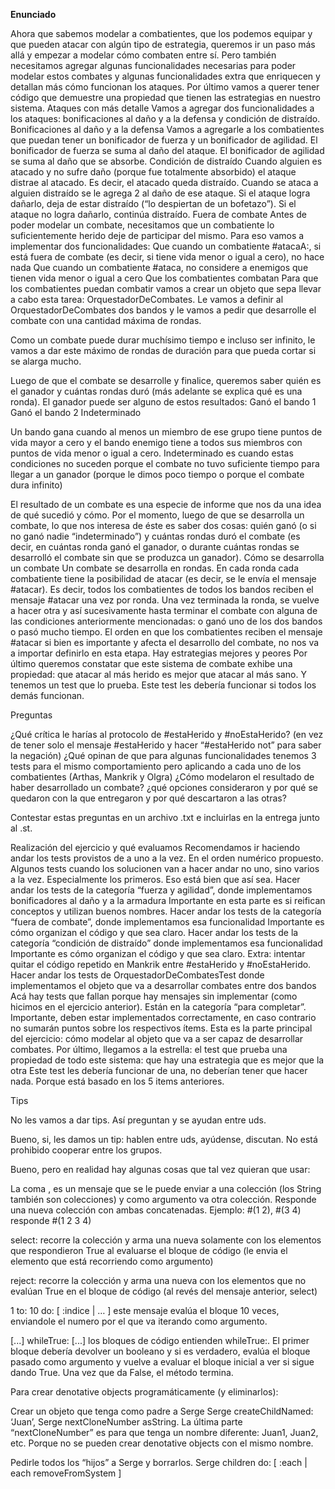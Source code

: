 **Enunciado**

Ahora que sabemos modelar a combatientes, que los podemos equipar y que pueden atacar con algún tipo de estrategia, queremos ir un paso más allá y empezar a modelar cómo combaten entre sí. Pero también necesitamos agregar algunas funcionalidades necesarias para poder modelar estos combates y algunas funcionalidades extra que enriquecen y detallan más cómo funcionan los ataques. Por último vamos a querer tener código que demuestre una propiedad que tienen las estrategias en nuestro sistema. Ataques con más detalle Vamos a agregar dos funcionalidades a los ataques: bonificaciones al daño y a la defensa y condición de distraído. Bonificaciones al daño y a la defensa Vamos a agregarle a los combatientes que puedan tener un bonificador de fuerza y un bonificador de agilidad. El bonificador de fuerza se suma al daño del ataque. El bonificador de agilidad se suma al daño que se absorbe. Condición de distraído Cuando alguien es atacado y no sufre daño (porque fue totalmente absorbido) el ataque distrae al atacado. Es decir, el atacado queda distraído. Cuando se ataca a alguien distraído se le agrega 2 al daño de ese ataque. Si el ataque logra dañarlo, deja de estar distraído (“lo despiertan de un bofetazo”). Si el ataque no logra dañarlo, continúa distraído. Fuera de combate Antes de poder modelar un combate, necesitamos que un combatiente lo suficientemente herido deje de participar del mismo. Para eso vamos a implementar dos funcionalidades: Que cuando un combatiente #atacaA:, si está fuera de combate (es decir, si tiene vida menor o igual a cero), no hace nada Que cuando un combatiente #ataca, no considere a enemigos que tienen vida menor o igual a cero Que los combatientes combatan Para que los combatientes puedan combatir vamos a crear un objeto que sepa llevar a cabo esta tarea: OrquestadorDeCombates. Le vamos a definir al OrquestadorDeCombates dos bandos y le vamos a pedir que desarrolle el combate con una cantidad máxima de rondas.

Como un combate puede durar muchísimo tiempo e incluso ser infinito, le vamos a dar este máximo de rondas de duración para que pueda cortar si se alarga mucho.

Luego de que el combate se desarrolle y finalice, queremos saber quién es el ganador y cuántas rondas duró (más adelante se explica qué es una ronda). El ganador puede ser alguno de estos resultados: Ganó el bando 1 Ganó el bando 2 Indeterminado

Un bando gana cuando al menos un miembro de ese grupo tiene puntos de vida mayor a cero y el bando enemigo tiene a todos sus miembros con puntos de vida menor o igual a cero. Indeterminado es cuando estas condiciones no suceden porque el combate no tuvo suficiente tiempo para llegar a un ganador (porque le dimos poco tiempo o porque el combate dura infinito)

El resultado de un combate es una especie de informe que nos da una idea de qué sucedió y cómo. Por el momento, luego de que se desarrolla un combate, lo que nos interesa de éste es saber dos cosas: quién ganó (o si no ganó nadie “indeterminado”) y cuántas rondas duró el combate (es decir, en cuántas ronda ganó el ganador, o durante cuántas rondas se desarrolló el combate sin que se produzca un ganador). Cómo se desarrolla un combate Un combate se desarrolla en rondas. En cada ronda cada combatiente tiene la posibilidad de atacar (es decir, se le envía el mensaje #atacar). Es decir, todos los combatientes de todos los bandos reciben el mensaje #atacar una vez por ronda. Una vez terminada la ronda, se vuelve a hacer otra y así sucesivamente hasta terminar el combate con alguna de las condiciones anteriormente mencionadas: o ganó uno de los dos bandos o pasó mucho tiempo. El orden en que los combatientes reciben el mensaje #atacar si bien es importante y afecta el desarrollo del combate, no nos va a importar definirlo en esta etapa. Hay estrategias mejores y peores Por último queremos constatar que este sistema de combate exhibe una propiedad: que atacar al más herido es mejor que atacar al más sano. Y tenemos un test que lo prueba. Este test les debería funcionar si todos los demás funcionan.

Preguntas

¿Qué crítica le harías al protocolo de #estaHerido y #noEstaHerido? (en vez de tener solo el mensaje #estaHerido y hacer “#estaHerido not” para saber la negación) ¿Qué opinan de que para algunas funcionalidades tenemos 3 tests para el mismo comportamiento pero aplicando a cada uno de los combatientes (Arthas, Mankrik y Olgra) ¿Cómo modelaron el resultado de haber desarrollado un combate? ¿qué opciones consideraron y por qué se quedaron con la que entregaron y por qué descartaron a las otras?

Contestar estas preguntas en un archivo .txt e incluirlas en la entrega junto al .st.

Realización del ejercicio y qué evaluamos Recomendamos ir haciendo andar los tests provistos de a uno a la vez. En el orden numérico propuesto. Algunos tests cuando los solucionen van a hacer andar no uno, sino varios a la vez. Especialmente los primeros. Eso está bien que así sea. Hacer andar los tests de la categoría “fuerza y agilidad”, donde implementamos bonificadores al daño y a la armadura Importante en esta parte es si reifican conceptos y utilizan buenos nombres. Hacer andar los tests de la categoría “fuera de combate”, donde implementamos esa funcionalidad Importante es cómo organizan el código y que sea claro. Hacer andar los tests de la categoría “condición de distraído” donde implementamos esa funcionalidad Importante es cómo organizan el código y que sea claro. Extra: intentar quitar el código repetido en Mankrik entre #estaHerido y  #noEstaHerido. Hacer andar los tests de OrquestadorDeCombatesTest donde implementamos el objeto que va a desarrollar combates entre dos bandos Acá hay tests que fallan porque hay mensajes sin implementar (como hicimos en el ejercicio anterior). Están en la categoría “para completar”. Importante, deben estar implementados correctamente, en caso contrario no sumarán puntos sobre los respectivos ítems. Esta es la parte principal del ejercicio: cómo modelar al objeto que va a ser capaz de desarrollar combates. Por último, llegamos a la estrella: el test que prueba una propiedad de todo este sistema: que hay una estrategia que es mejor que la otra Este test les debería funcionar de una, no deberían tener que hacer nada. Porque está basado en los 5 items anteriores.

Tips

No les vamos a dar tips. Así preguntan y se ayudan entre uds.

Bueno, si, les damos un tip: hablen entre uds, ayúdense, discutan. No está prohibido cooperar entre los grupos.

Bueno, pero en realidad hay algunas cosas que tal vez quieran que usar:

La coma , es un mensaje que se le puede enviar a una colección (los String también son colecciones) y como argumento va otra colección. Responde una nueva colección con ambas concatenadas. Ejemplo: #(1 2), #(3 4) responde #(1 2 3 4)

select: recorre la colección y arma una nueva solamente con los elementos que respondieron True al evaluarse el bloque de código (le envia el elemento que está recorriendo como argumento)

reject: recorre la colección y arma una nueva con los elementos que no evalúan True en el bloque de código (al revés del mensaje anterior, select)

1 to: 10 do: [ :indice | … ] este mensaje evalúa el bloque 10 veces, enviandole el numero por el que va iterando como argumento.

[...] whileTrue: [...] los bloques de código entienden whileTrue:. El primer bloque debería devolver un booleano y si es verdadero, evalúa el bloque pasado como argumento y vuelve a evaluar el bloque inicial a ver si sigue dando True. Una vez que da False, el método termina.

Para crear denotative objects programáticamente (y eliminarlos):

Crear un objeto que tenga como padre a Serge Serge createChildNamed: ‘Juan’, Serge nextCloneNumber asString. La última parte “nextCloneNumber” es para que tenga un nombre diferente: Juan1, Juan2, etc. Porque no se pueden crear denotative objects con el mismo nombre.

Pedirle todos los “hijos” a Serge y borrarlos. Serge children do: [ :each | each removeFromSystem ]
